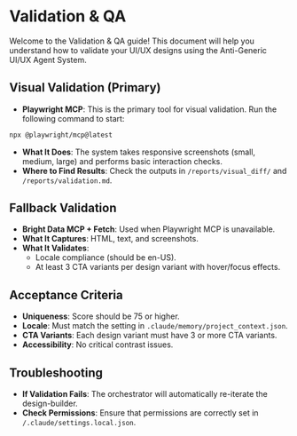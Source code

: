 # Validation & QA

Welcome to the Validation & QA guide! This document will help you understand how to validate your UI/UX designs using the Anti-Generic UI/UX Agent System.

## Visual Validation (Primary)
- **Playwright MCP**: This is the primary tool for visual validation. Run the following command to start:
```bash
npx @playwright/mcp@latest
```
- **What It Does**: The system takes responsive screenshots (small, medium, large) and performs basic interaction checks.
- **Where to Find Results**: Check the outputs in `/reports/visual_diff/` and `/reports/validation.md`.

## Fallback Validation
- **Bright Data MCP + Fetch**: Used when Playwright MCP is unavailable.
- **What It Captures**: HTML, text, and screenshots.
- **What It Validates**:
  - Locale compliance (should be en-US).
  - At least 3 CTA variants per design variant with hover/focus effects.

## Acceptance Criteria
- **Uniqueness**: Score should be 75 or higher.
- **Locale**: Must match the setting in `.claude/memory/project_context.json`.
- **CTA Variants**: Each design variant must have 3 or more CTA variants.
- **Accessibility**: No critical contrast issues.

## Troubleshooting
- **If Validation Fails**: The orchestrator will automatically re-iterate the design-builder.
- **Check Permissions**: Ensure that permissions are correctly set in `/.claude/settings.local.json`.
